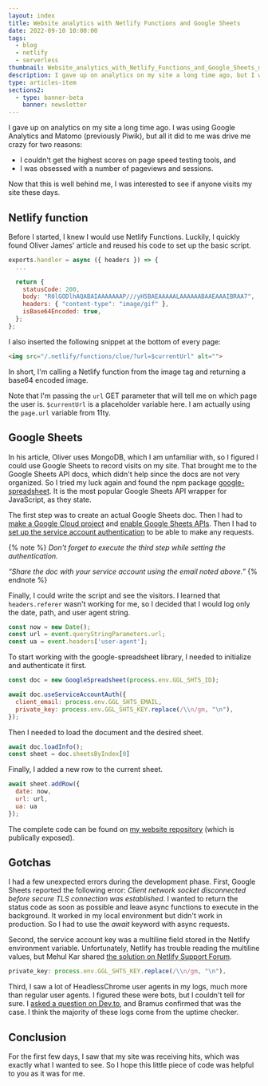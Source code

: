 ```yaml
---
layout: index
title: Website analytics with Netlify Functions and Google Sheets
date: 2022-09-10 10:00:00
tags:
  - blog
  - netlify
  - serverless
thumbnail: Website_analytics_with_Netlify_Functions_and_Google_Sheets_me20qs
description: I gave up on analytics on my site a long time ago, but I was interested to see if anyone visits my site these days, so I built my own simple analytics.
type: articles-item
sections2:
  - type: banner-beta
    banner: newsletter
---
```


I gave up on analytics on my site a long time ago. I was using Google Analytics and Matomo (previously Piwik), but all it did to me was drive me crazy for two reasons:

- I couldn't get the highest scores on page speed testing tools, and
- I was obsessed with a number of pageviews and sessions.

Now that this is well behind me, I was interested to see if anyone visits my site these days.

## Netlify function

Before I started, I knew I would use Netlify Functions. Luckily, I quickly found Oliver James' article and reused his code to set up the basic script.

```js
exports.handler = async ({ headers }) => {
  ...

  return {
    statusCode: 200,
    body: "R0lGODlhAQABAIAAAAAAAP///yH5BAEAAAAALAAAAAABAAEAAAIBRAA7",
    headers: { "content-type": "image/gif" },
    isBase64Encoded: true,
  };
};
```

I also inserted the following snippet at the bottom of every page:

```html
<img src="/.netlify/functions/clue/?url=$currentUrl" alt="">
```

In short, I'm calling a Netlify function from the image tag and returning a base64 encoded image.

Note that I'm passing the `url` GET parameter that will tell me on which page the user is. `$currentUrl` is a placeholder variable here. I am actually using the `page.url` variable from 11ty.

## Google Sheets

In his article, Oliver uses MongoDB, which I am unfamiliar with, so I figured I could use Google Sheets to record visits on my site. That brought me to the Google Sheets API docs, which didn't help since the docs are not very organized. So I tried my luck again and found the npm package [google-spreadsheet](https://www.npmjs.com/package/google-spreadsheet). It is the most popular Google Sheets API wrapper for JavaScript, as they state.

The first step was to create an actual Google Sheets doc. Then I had to [make a Google Cloud project](https://developers.google.com/workspace/guides/create-project) and [enable Google Sheets APIs](https://developers.google.com/workspace/guides/enable-apis). Then I had to [set up the service account authentication](https://theoephraim.github.io/node-google-spreadsheet/#/getting-started/authentication?id=service-account) to be able to make any requests.

{% note %}
_Don't forget to execute the third step while setting the authentication._

_“Share the doc with your service account using the email noted above.”_
{% endnote %}

Finally, I could write the script and see the visitors. I learned that `headers.referer` wasn't working for me, so I decided that I would log only the date, path, and user agent string.

```js
const now = new Date();
const url = event.queryStringParameters.url;
const ua = event.headers['user-agent'];
```

To start working with the google-spreadsheet library, I needed to initialize and authenticate it first.

```js
const doc = new GoogleSpreadsheet(process.env.GGL_SHTS_ID);

await doc.useServiceAccountAuth({
  client_email: process.env.GGL_SHTS_EMAIL,
  private_key: process.env.GGL_SHTS_KEY.replace(/\\n/gm, "\n"),
});
```

Then I needed to load the document and the desired sheet.

```js
await doc.loadInfo();
const sheet = doc.sheetsByIndex[0]
```

Finally, I added a new row to the current sheet.

```js
await sheet.addRow({
  date: now,
  url: url,
  ua: ua
});
```

The complete code can be found on [my website repository](https://github.com/maliMirkec/personal-website/blob/master/netlify/functions/clue.js) (which is publically exposed).

## Gotchas

I had a few unexpected errors during the development phase. First, Google Sheets reported the following error: *Client network socket disconnected before secure TLS connection was established*. I wanted to return the status code as soon as possible and leave async functions to execute in the background. It worked in my local environment but didn't work in production. So I had to use the *await* keyword with async requests.

Second, the service account key was a multiline field stored in the Netlify environment variable. Unfortunately, Netlify has trouble reading the multiline values, but Mehul Kar shared [the solution on Netlify Support Forum](https://answers.netlify.com/t/long-environment-variable-with-line-breaks-n/8514/6).

```js
private_key: process.env.GGL_SHTS_KEY.replace(/\\n/gm, "\n"),
```

Third, I saw a lot of HeadlessChrome user agents in my logs, much more than regular user agents. I figured these were bots, but I couldn't tell for sure. I [asked a question on Dev.to](https://dev.to/starbist/what-is-headlesschrome-user-agent-24f8), and Bramus confirmed that was the case. I think the majority of these logs come from the uptime checker.

## Conclusion

For the first few days, I saw that my site was receiving hits, which was exactly what I wanted to see. So I hope this little piece of code was helpful to you as it was for me.
